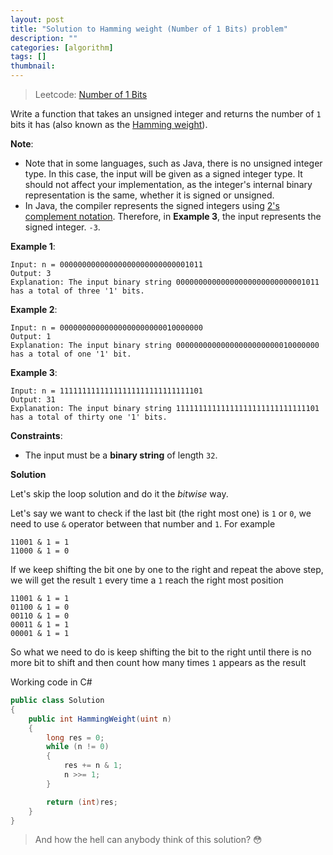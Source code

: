 ```yaml
---
layout: post
title: "Solution to Hamming weight (Number of 1 Bits) problem"
description: ""
categories: [algorithm]
tags: []
thumbnail: 
---
```


> Leetcode: [Number of 1 Bits](https://leetcode.com/problems/number-of-1-bits/)

Write a function that takes an unsigned integer and returns the number of `1` bits it has (also
known as the
[Hamming weight](https://en.wikipedia.org/wiki/Hamming_weight)).

**Note**:
- Note that in some languages, such as Java, there is no unsigned integer type. In this case, the
  input will be given as a signed integer type. It should not affect your implementation, as the
  integer's internal binary representation is the same, whether it is signed or unsigned.
- In Java, the compiler represents the signed integers using
[2's complement notation](https://en.wikipedia.org/wiki/Two%27s_complement). Therefore, in
**Example 3**, the input represents the signed integer. `-3`.

**Example 1**:
```
Input: n = 00000000000000000000000000001011
Output: 3
Explanation: The input binary string 00000000000000000000000000001011 has a total of three '1' bits.
```

**Example 2**:
```
Input: n = 00000000000000000000000010000000
Output: 1
Explanation: The input binary string 00000000000000000000000010000000 has a total of one '1' bit.
```

**Example 3**:
```
Input: n = 11111111111111111111111111111101
Output: 31
Explanation: The input binary string 11111111111111111111111111111101 has a total of thirty one '1' bits.
```

**Constraints**:
- The input must be a **binary string** of length `32`.

<!-- more -->

**Solution**

Let's skip the loop solution and do it the *bitwise* way.

Let's say we want to check if the last bit (the right most one) is `1` or `0`, we need to use
`&` operator between that number and `1`. For example

```
11001 & 1 = 1
11000 & 1 = 0
```

If we keep shifting the bit one by one to the right and repeat the above step, we will get the
result `1` every time a `1` reach the right most position

```
11001 & 1 = 1
01100 & 1 = 0
00110 & 1 = 0
00011 & 1 = 1
00001 & 1 = 1
```

So what we need to do is keep shifting the bit to the right until there is no more bit to shift and
then count how many times `1` appears as the result

Working code in C#

```csharp
public class Solution
{
    public int HammingWeight(uint n)
    {
        long res = 0;
        while (n != 0)
        {
            res += n & 1;
            n >>= 1;
        }

        return (int)res;
    }
}
```

> And how the hell can anybody think of this solution? 😳

